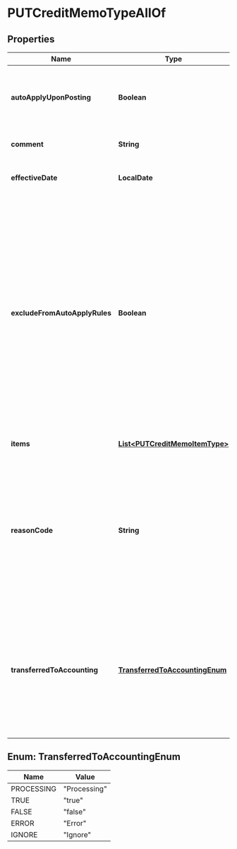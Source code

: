 

# PUTCreditMemoTypeAllOf


## Properties

| Name | Type | Description | Notes |
|------------ | ------------- | ------------- | -------------|
|**autoApplyUponPosting** | **Boolean** | Whether the credit memo automatically applies to the invoice upon posting.  |  [optional] |
|**comment** | **String** | Comments about the credit memo.  |  [optional] |
|**effectiveDate** | **LocalDate** | The date when the credit memo takes effect.  |  [optional] |
|**excludeFromAutoApplyRules** | **Boolean** | Whether the credit memo is excluded from the rule of automatically applying unapplied credit memos to invoices and debit memos during payment runs. If you set this field to &#x60;true&#x60;, a payment run does not pick up this credit memo or apply it to other invoices or debit memos.  |  [optional] |
|**items** | [**List&lt;PUTCreditMemoItemType&gt;**](PUTCreditMemoItemType.md) | Container for credit memo items.  |  [optional] |
|**reasonCode** | **String** | A code identifying the reason for the transaction. The value must be an existing reason code or empty. If you do not specify a value, Zuora uses the default reason code.  |  [optional] |
|**transferredToAccounting** | [**TransferredToAccountingEnum**](#TransferredToAccountingEnum) | Whether the credit memo is transferred to an external accounting system. Use this field for integration with accounting systems, such as NetSuite.   |  [optional] |



## Enum: TransferredToAccountingEnum

| Name | Value |
|---- | -----|
| PROCESSING | &quot;Processing&quot; |
| TRUE | &quot;true&quot; |
| FALSE | &quot;false&quot; |
| ERROR | &quot;Error&quot; |
| IGNORE | &quot;Ignore&quot; |



